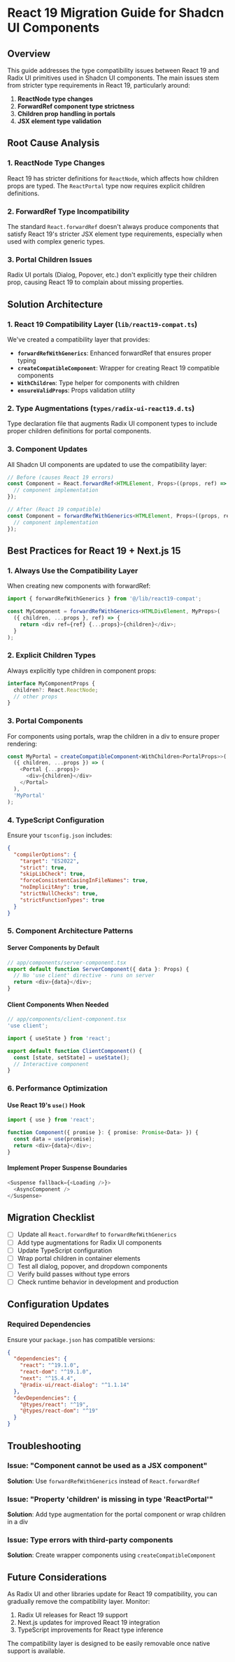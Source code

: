# React 19 Migration Guide for Shadcn UI Components

## Overview

This guide addresses the type compatibility issues between React 19 and Radix UI primitives used in Shadcn UI components. The main issues stem from stricter type requirements in React 19, particularly around:

1. **ReactNode type changes**
2. **ForwardRef component type strictness**
3. **Children prop handling in portals**
4. **JSX element type validation**

## Root Cause Analysis

### 1. ReactNode Type Changes
React 19 has stricter definitions for `ReactNode`, which affects how children props are typed. The `ReactPortal` type now requires explicit children definitions.

### 2. ForwardRef Type Incompatibility
The standard `React.forwardRef` doesn't always produce components that satisfy React 19's stricter JSX element type requirements, especially when used with complex generic types.

### 3. Portal Children Issues
Radix UI portals (Dialog, Popover, etc.) don't explicitly type their children prop, causing React 19 to complain about missing properties.

## Solution Architecture

### 1. React 19 Compatibility Layer (`lib/react19-compat.ts`)

We've created a compatibility layer that provides:

- **`forwardRefWithGenerics`**: Enhanced forwardRef that ensures proper typing
- **`createCompatibleComponent`**: Wrapper for creating React 19 compatible components
- **`WithChildren`**: Type helper for components with children
- **`ensureValidProps`**: Props validation utility

### 2. Type Augmentations (`types/radix-ui-react19.d.ts`)

Type declaration file that augments Radix UI component types to include proper children definitions for portal components.

### 3. Component Updates

All Shadcn UI components are updated to use the compatibility layer:

```typescript
// Before (causes React 19 errors)
const Component = React.forwardRef<HTMLElement, Props>((props, ref) => {
  // component implementation
});

// After (React 19 compatible)
const Component = forwardRefWithGenerics<HTMLElement, Props>((props, ref) => {
  // component implementation
});
```

## Best Practices for React 19 + Next.js 15

### 1. Always Use the Compatibility Layer

When creating new components with forwardRef:

```typescript
import { forwardRefWithGenerics } from '@/lib/react19-compat';

const MyComponent = forwardRefWithGenerics<HTMLDivElement, MyProps>(
  ({ children, ...props }, ref) => {
    return <div ref={ref} {...props}>{children}</div>;
  }
);
```

### 2. Explicit Children Types

Always explicitly type children in component props:

```typescript
interface MyComponentProps {
  children?: React.ReactNode;
  // other props
}
```

### 3. Portal Components

For components using portals, wrap the children in a div to ensure proper rendering:

```typescript
const MyPortal = createCompatibleComponent<WithChildren<PortalProps>>(
  ({ children, ...props }) => (
    <Portal {...props}>
      <div>{children}</div>
    </Portal>
  ),
  'MyPortal'
);
```

### 4. TypeScript Configuration

Ensure your `tsconfig.json` includes:

```json
{
  "compilerOptions": {
    "target": "ES2022",
    "strict": true,
    "skipLibCheck": true,
    "forceConsistentCasingInFileNames": true,
    "noImplicitAny": true,
    "strictNullChecks": true,
    "strictFunctionTypes": true
  }
}
```

### 5. Component Architecture Patterns

#### Server Components by Default
```typescript
// app/components/server-component.tsx
export default function ServerComponent({ data }: Props) {
  // No 'use client' directive - runs on server
  return <div>{data}</div>;
}
```

#### Client Components When Needed
```typescript
// app/components/client-component.tsx
'use client';

import { useState } from 'react';

export default function ClientComponent() {
  const [state, setState] = useState();
  // Interactive component
}
```

### 6. Performance Optimization

#### Use React 19's `use()` Hook
```typescript
import { use } from 'react';

function Component({ promise }: { promise: Promise<Data> }) {
  const data = use(promise);
  return <div>{data}</div>;
}
```

#### Implement Proper Suspense Boundaries
```typescript
<Suspense fallback={<Loading />}>
  <AsyncComponent />
</Suspense>
```

## Migration Checklist

- [ ] Update all `React.forwardRef` to `forwardRefWithGenerics`
- [ ] Add type augmentations for Radix UI components
- [ ] Update TypeScript configuration
- [ ] Wrap portal children in container elements
- [ ] Test all dialog, popover, and dropdown components
- [ ] Verify build passes without type errors
- [ ] Check runtime behavior in development and production

## Configuration Updates

### Required Dependencies

Ensure your `package.json` has compatible versions:

```json
{
  "dependencies": {
    "react": "^19.1.0",
    "react-dom": "^19.1.0",
    "next": "^15.4.4",
    "@radix-ui/react-dialog": "^1.1.14"
  },
  "devDependencies": {
    "@types/react": "^19",
    "@types/react-dom": "^19"
  }
}
```

## Troubleshooting

### Issue: "Component cannot be used as a JSX component"
**Solution**: Use `forwardRefWithGenerics` instead of `React.forwardRef`

### Issue: "Property 'children' is missing in type 'ReactPortal'"
**Solution**: Add type augmentation for the portal component or wrap children in a div

### Issue: Type errors with third-party components
**Solution**: Create wrapper components using `createCompatibleComponent`

## Future Considerations

As Radix UI and other libraries update for React 19 compatibility, you can gradually remove the compatibility layer. Monitor:

1. Radix UI releases for React 19 support
2. Next.js updates for improved React 19 integration
3. TypeScript improvements for React type inference

The compatibility layer is designed to be easily removable once native support is available.